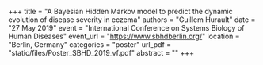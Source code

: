 +++
title = "A Bayesian Hidden Markov model to predict the dynamic evolution of disease severity in eczema"
authors = "Guillem Hurault"
date = "27 May 2019"
event = "International Conference on Systems Biology of Human Diseases"
event_url = "https://www.sbhdberlin.org/"
location = "Berlin, Germany"
categories = "poster"
url_pdf = "static/files/Poster_SBHD_2019_vf.pdf"
abstract = ""
+++